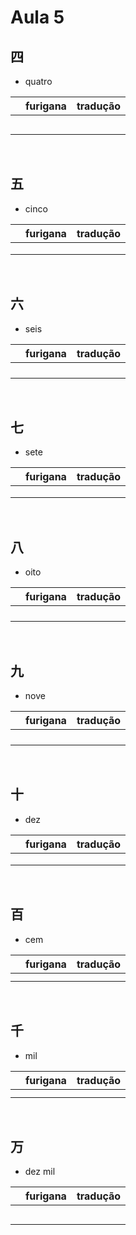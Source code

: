 # Aula 5


## 四
- quatro

|  | furigana | tradução |
|:---:|:---:|:---:|
|  |  |  |
|  |  |  |
|  |  |  |
|  |  |  |
|  |  |  |

<br>


## 五
- cinco

|  | furigana | tradução |
|:---:|:---:|:---:|
|  |  |  |
|  |  |  |
|  |  |  |

<br>


## 六
- seis

|  | furigana | tradução |
|:---:|:---:|:---:|
|  |  |  |
|  |  |  |
|  |  |  |
|  |  |  |

<br>


## 七
- sete

|  | furigana | tradução |
|:---:|:---:|:---:|
|  |  |  |
|  |  |  |
|  |  |  |

<br>


## 八
- oito

|  | furigana | tradução |
|:---:|:---:|:---:|
|  |  |  |
|  |  |  |
|  |  |  |
|  |  |  |

<br>


## 九
- nove

|  | furigana | tradução |
|:---:|:---:|:---:|
|  |  |  |
|  |  |  |
|  |  |  |
|  |  |  |

<br>


## 十
- dez

|  | furigana | tradução |
|:---:|:---:|:---:|
|  |  |  |
|  |  |  |
|  |  |  |

<br>


## 百
- cem

|  | furigana | tradução |
|:---:|:---:|:---:|
|  |  |  |
|  |  |  |

<br>


## 千
- mil

|  | furigana | tradução |
|:---:|:---:|:---:|
|  |  |  |
|  |  |  |

<br>


## 万
- dez mil

|  | furigana | tradução |
|:---:|:---:|:---:|
|  |  |  |
|  |  |  |
|  |  |  |
|  |  |  |
|  |  |  |